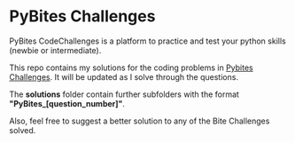 # PyBites Challenges

PyBites CodeChallenges is a platform to practice and test your python skills (newbie or intermediate). 

This repo contains my solutions for the  coding problems in <a href="https://codechalleng.es">Pybites Challenges</a>. It will be updated as I solve through the  questions.

The <b>solutions</b> folder contain further subfolders with the format <b>"PyBites_[question_number]"</b>.

Also, feel free to suggest a better solution to any of the Bite Challenges solved.
